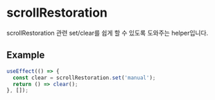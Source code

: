 # scrollRestoration

scrollRestoration 관련 set/clear를 쉽게 할 수 있도록 도와주는 helper입니다.

## Example

```typescript
useEffect(() => {
  const clear = scrollRestoration.set('manual');
  return () => clear();
}, []);
```
